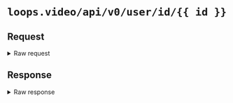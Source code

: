 # `loops.video/api/v0/user/id/{{ id }}`

## Request

<details>
<summary>Raw request</summary>
<pre>
GET https://loops.video/api/v0/user/id/79155014135844864?ext=1 HTTP/2.0
accept: */*
accept-encoding: gzip, deflate, br
user-agent: Loops/4 CFNetwork/1568.200.51 Darwin/24.1.0
accept-language: en-US,en;q=0.9
authorization: Bearer [[ redacted ]]
content-length: 0
</pre>
</details>

## Response

<details>
<summary>Raw response</summary>
<pre>
HTTP/2.0 200 
date: Mon, 04 Nov 2024 23:07:35 GMT
content-type: application/json
vary: Accept-Encoding
cache-control: no-cache, private
access-control-allow-origin: *
x-frame-options: SAMEORIGIN
x-xss-protection: 1; mode=block
x-content-type-options: nosniff
cf-cache-status: DYNAMIC
report-to: {"endpoints":[{"url":"https:\/\/a.nel.cloudflare.com\/report\/v4?s=LJ%2FnxwZOuvCGWJMSqlf%2BRdNnhjLCB2icnENnLJ36BGL0E5l9agJcnvggp%2FIN8%2BkEXr9ne2dGOQihsfKhuXnmc5feOmk5HNURkOZ7KhndHK0ER35wsz9jgReYaNevGu6eMSWEDFdP34B8Dw%3D%3D"}],"group":"cf-nel","max_age":604800}
nel: {"success_fraction":0,"report_to":"cf-nel","max_age":604800}
server: cloudflare
cf-ray: 8dd842d92cd73a54-FRA
alt-svc: h3=":443"; ma=86400
server-timing: cfL4;desc="?proto=TCP&rtt=28100&sent=24&recv=14&lost=0&retrans=0&sent_bytes=7695&recv_bytes=977&delivery_rate=517897&cwnd=256&unsent_bytes=0&cid=157da146104b0c01&ts=66193&x=0"
content-length: 483

{"data":{"id":"79155014135844864","name":"beardedtechguy","avatar":"https:\/\/loopsusercontent.com\/avatars\/79155014135844864\/v0.jpg","username":"beardedtechguy","is_owner":false,"bio":"Your above average tech nerd.\n\nMain account: beardedtechguy@allthingstech.social","post_count":8,"follower_count":11,"following_count":7,"url":"https:\/\/loops.video\/@beardedtechguy","is_blocking":false,"created_at":"2024-11-01T21:35:38+00:00"},"meta":{"followed_by":false,"following":false}}
</pre>
</details>